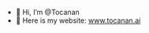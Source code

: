 - 👋 Hi, I’m @Tocanan
- 👀 Here is my website: www.tocanan.ai

<!---
Tocanan/Tocanan is a ✨ special ✨ repository because its `README.md` (this file) appears on your GitHub profile.
You can click the Preview link to take a look at your changes.
--->
